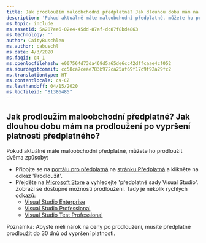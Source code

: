 ```yaml
---
title: Jak prodloužím maloobchodní předplatné? Jak dlouhou dobu mám na prodloužení po vypršení platnosti předplatného?
description: 'Pokud aktuálně máte maloobchodní předplatné, můžete ho prodloužit dvěma způsoby: Připojte https://my.visualstudio.com/subscriptions se...'
ms.topic: include
ms.assetid: 5a287ee6-02e4-45dd-87af-dc87f8bd4863
ms.technology: ''
author: CaityBuschlen
ms.author: cabuschl
ms.date: 4/3/2020
ms.faqid: q4_1
ms.openlocfilehash: e007564d73da469d5a65de6cc42dffcaae4cf052
ms.sourcegitcommit: cc58ca7ceae783b972ca25af69f17c9f92a29fc2
ms.translationtype: HT
ms.contentlocale: cs-CZ
ms.lasthandoff: 04/15/2020
ms.locfileid: "81386485"
---
```

## <a name="how-do-i-renew-my-retail-subscription-what-is-the-renewal-time-period"></a>Jak prodloužím maloobchodní předplatné? Jak dlouhou dobu mám na prodloužení po vypršení platnosti předplatného?

Pokud aktuálně máte maloobchodní předplatné, můžete ho prodloužit dvěma způsoby:

- Připojte se na [portálu pro předplatná](https://my.visualstudio.com/benefits) na [stránku Předplatná](https://my.visualstudio.com/Subscriptions) a klikněte na odkaz \'Prodloužit\'.
- Přejděte na [Microsoft Store](https://www.microsoft.com/store/b/home?rtc=1) a vyhledejte \'předplatné sady Visual Studio\'. Zobrazí se dostupné možnosti prodloužení. Tady je několik rychlých odkazů:
  - [Visual Studio Enterprise](https://www.microsoft.com/p/visual-studio-enterprise-subscription/dg7gmgf0dst4?activetab=pivot%3aoverviewtab)
  - [Visual Studio Professional](https://www.microsoft.com/p/visual-studio-professional-subscription/dg7gmgf0dst3?activetab=pivot%3aoverviewtab)
  - [Visual Studio Test Professional](https://www.microsoft.com/p/visual-studio-test-professional-subscription/dg7gmgf0dst6?activetab=pivot%3aoverviewtab)

Poznámka: Abyste měli nárok na ceny po prodloužení, musíte předplatné prodloužit do 30 dnů od vypršení platnosti.
